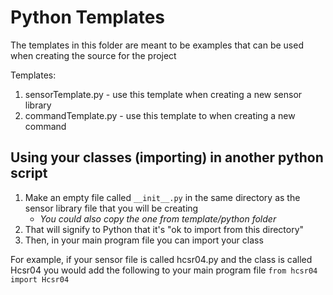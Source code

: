 # Python Templates
The templates in this folder are meant to be examples that can be used when creating the source for the project

Templates:
1. sensorTemplate.py - use this template when creating a new sensor library
2. commandTemplate.py - use this template to when creating a new command

## Using your classes (importing) in another python script
1. Make an empty file called `__init__.py` in the same directory as the sensor library file that you will be creating
   * _You could also copy the one from template/python folder_
2. That will signify to Python that it's "ok to import from this directory"
3. Then, in your main program file you can import your class

For example, if your sensor file is called hcsr04.py and the class is called Hcsr04 you would add the following to your main program file
`from hcsr04 import Hcsr04`
